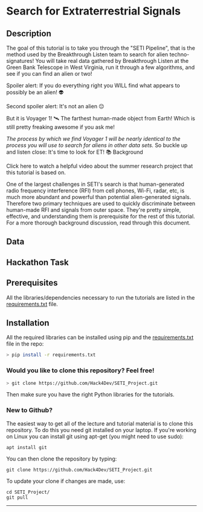 # Search for Extraterrestrial Signals

## Description

The goal of this tutorial is to take you through the "SETI Pipeline", that is the method used by the Breakthrough Listen team to search for alien techno-signatures! You will take real data gathered by Breakthrough Listen at the Green Bank Telescope in West Virginia, run it through a few algorithms, and see if you can find an alien or two!

Spoiler alert: If you do everything right you WILL find what appears to possibly be an alien! 👽

Second spoiler alert: It's not an alien 😔

But it is Voyager 1! 🛰️ The farthest human-made object from Earth! Which is still pretty freaking awesome if you ask me!

*The process by which we find Voyager 1 will be nearly identical to the process you will use to search for aliens in other data sets.* So buckle up and listen close: It's time to look for ET!
📚 Background

Click here to watch a helpful video about the summer research project that this tutorial is based on.

One of the largest challenges in SETI's search is that human-generated radio frequency interference (RFI) from cell phones, Wi-Fi, radar, etc, is much more abundant and powerful than potential alien-generated signals. Therefore two primary techniques are used to quickly discriminate between human-made RFI and signals from outer space. They're pretty simple, effective, and understanding them is prerequisite for the rest of this tutorial. For a more thorough background discussion, read through this document.

## Data



## Hackathon Task



## Prerequisites

All the libraries/dependencies necessary to run the tutorials are listed in the [requirements.txt](@) file.


## Installation

All the required libraries can be installed using pip and the [requirements.txt](@) file in the repo:

```bash
> pip install -r requirements.txt
```

### Would you like to clone this repository? Feel free!

```bash
> git clone https://github.com/Hack4Dev/SETI_Project.git
```

Then make sure you have the right Python libraries for the tutorials. 


### New to Github?

The easiest way to get all of the lecture and tutorial material is to clone this repository. To do this you need git installed on your laptop. If you're working on Linux you can install git using apt-get (you might need to use sudo):

```
apt install git
```

You can then clone the repository by typing:

```
git clone https://github.com/Hack4Dev/SETI_Project.git
```

To update your clone if changes are made, use:

```
cd SETI_Project/
git pull
```

-----
